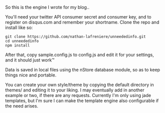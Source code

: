 So this is the engine I wrote for my blog..

You'll need your twitter API consumer secret and consumer key, and to register on disqus.com and remember your shortname.
Clone the repo and install like so:

    git clone https://github.com/nathan-lafreniere/unneededinfo.git
    cd unneededinfo
    npm install

After that, copy sample.config.js to config.js and edit it for your settings, and it should just work™

Data is saved in local files using the nStore database module, so as to keep things nice and portable.

You can create your own style/theme by copying the default directory in themes/ and editing it to your liking. I may eventually add in another example or two, if there are any requests. Currently I'm only using jade templates, but I'm sure I can make the template engine also configurable if the need arises.
